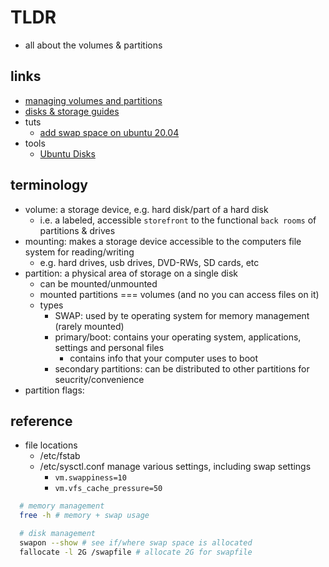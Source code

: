 # TLDR

- all about the volumes & partitions

## links

- [managing volumes and partitions](https://help.ubuntu.com/stable/ubuntu-help/disk-partitions.html.en)
- [disks & storage guides](https://help.ubuntu.com/stable/ubuntu-help/disk.html.en)
- tuts
  - [add swap space on ubuntu 20.04](https://linuxize.com/post/how-to-add-swap-space-on-ubuntu-20-04/)
- tools
  - [Ubuntu Disks](https://manpages.ubuntu.com/manpages/cosmic/man1/gnome-disks.1.html)

## terminology

- volume: a storage device, e.g. hard disk/part of a hard disk
  - i.e. a labeled, accessible `storefront` to the functional `back rooms` of partitions & drives
- mounting: makes a storage device accessible to the computers file system for reading/writing
  - e.g. hard drives, usb drives, DVD-RWs, SD cards, etc
- partition: a physical area of storage on a single disk
  - can be mounted/unmounted
  - mounted partitions === volumes (and no you can access files on it)
  - types
    - SWAP: used by te operating system for memory management (rarely mounted)
    - primary/boot: contains your operating system, applications, settings and personal files
      - contains info that your computer uses to boot
    - secondary partitions: can be distributed to other partitions for seucrity/convenience
- partition flags:

## reference

- file locations
  - /etc/fstab
  - /etc/sysctl.conf manage various settings, including swap settings
    - `vm.swappiness=10`
    - `vm.vfs_cache_pressure=50`

```sh
  # memory management
  free -h # memory + swap usage

  # disk management
  swapon --show # see if/where swap space is allocated
  fallocate -l 2G /swapfile # allocate 2G for swapfile

```
